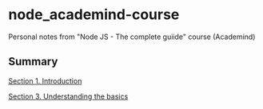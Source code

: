 # node_academind-course
Personal notes from "Node JS - The complete guiide" course (Academind)

## Summary 

[Section 1. Introduction]()

[Section 3. Understanding the basics]()
